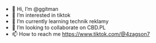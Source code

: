 - 👋 Hi, I’m @ggitman
- 👀 I’m interested in tiktok
- 🌱 I’m currently learning technik reklamy
- 💞️ I’m looking to collaborate on CBD.PL
- 📫 How to reach me https://www.tiktok.com/@4zagson7

<!---
ggitman/ggitman is a ✨ special ✨ repository because its `README.md` (this file) appears on your GitHub profile.
You can click the Preview link to take a look at your changes.
--->
